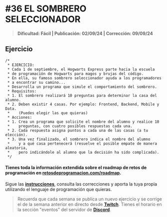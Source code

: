 # #36 EL SOMBRERO SELECCIONADOR
> #### Dificultad: Fácil | Publicación: 02/09/24 | Corrección: 09/09/24

## Ejercicio

```
/*
 * EJERCICIO:
 * Cada 1 de septiembre, el Hogwarts Express parte hacia la escuela
 * de programación de Hogwarts para magos y brujas del código.
 * En ella, su famoso sombrero seleccionador ayuda a los programadores
 * a encontrar su camino...
 * Desarrolla un programa que simule el comportamiento del sombrero.
 * Requisitos:
 * 1. El sombrero realizará 10 preguntas para determinar la casa del alumno.
 * 2. Deben existir 4 casas. Por ejemplo: Frontend, Backend, Mobile y Data.
 *    (Puedes elegir las que quieras)
 * Acciones:
 * 1. Crea un programa que solicite el nombre del alumno y realice 10
 *    preguntas, con cuatro posibles respuestas cada una.
 * 2. Cada respuesta asigna puntos a cada una de las casas (a tu elección).
 * 3. Una vez finalizado, el sombrero indica el nombre del alumno 
 *    y a qué casa pertenecerá (resuelve el posible empate de manera aleatoria,
 *    pero indicándole al alumno que la decisión ha sido complicada).
 */
```
#### Tienes toda la información extendida sobre el roadmap de retos de programación en **[retosdeprogramacion.com/roadmap](https://retosdeprogramacion.com/roadmap)**.

Sigue las **[instrucciones](../../README.md)**, consulta las correcciones y aporta la tuya propia utilizando el lenguaje de programación que quieras.

> Recuerda que cada semana se publica un nuevo ejercicio y se corrige el de la semana anterior en directo desde **[Twitch](https://twitch.tv/mouredev)**. Tienes el horario en la sección "eventos" del servidor de **[Discord](https://discord.gg/mouredev)**.